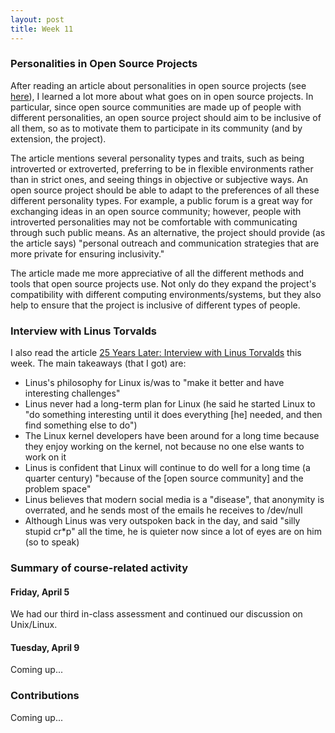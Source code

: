```yaml
---
layout: post
title: Week 11
---
```


### Personalities in Open Source Projects

After reading an article about personalities in open source projects (see [here](https://opensource.com/open-organization/18/11/design-communities-personality-types?utm_campaign=intrel)),
I learned a lot more about what goes on in open source projects. In particular, since open source communities are made up of people with different personalities,
an open source project should aim to be inclusive of all them, so as to motivate them to participate in its community (and by extension, the project).

The article mentions several personality types and traits, such as being introverted or extroverted, preferring to be in flexible environments rather than in strict
ones, and seeing things in objective or subjective ways. An open source project should be able to adapt to the preferences of all these different personality types.
For example, a public forum is a great way for exchanging ideas in an open source community; however, people with introverted personalities may not be comfortable
with communicating through such public means. As an alternative, the project should provide (as the article says) "personal outreach and communication strategies
that are more private for ensuring inclusivity."

The article made me more appreciative of all the different methods and tools that open source projects use. Not only do they expand the project's compatibility
with different computing environments/systems, but they also help to ensure that the project is inclusive of different types of people.

### Interview with Linus Torvalds

I also read the article [25 Years Later: Interview with Linus Torvalds](https://www.linuxjournal.com/content/25-years-later-interview-linus-torvalds) this week.
The main takeaways (that I got) are:
- Linus's philosophy for Linux is/was to "make it better and have interesting challenges"
- Linus never had a long-term plan for Linux (he said he started Linux to "do something interesting until it does everything [he] needed, and then find something else to do")
- The Linux kernel developers have been around for a long time because they enjoy working on the kernel, not because no one else wants to work on it
- Linus is confident that Linux will continue to do well for a long time (a quarter century) "because of the [open source community] and the problem space"
- Linus believes that modern social media is a "disease", that anonymity is overrated, and he sends most of the emails he receives to /dev/null
- Although Linus was very outspoken back in the day, and said "silly stupid cr*p" all the time, he is quieter now since a lot of eyes are on him (so to speak)

### Summary of course-related activity

#### Friday, April 5

We had our third in-class assessment and continued our discussion on Unix/Linux.

#### Tuesday, April 9

Coming up...

### Contributions

Coming up...
